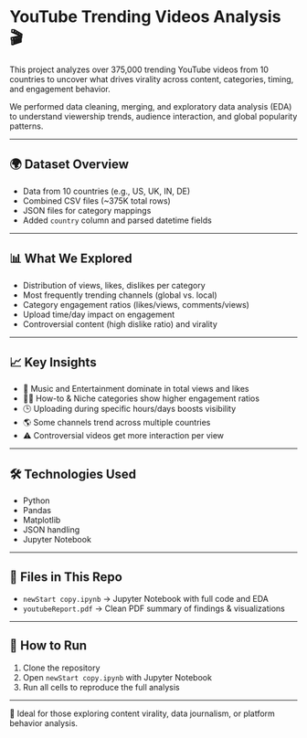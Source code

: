 # YouTube Trending Videos Analysis 🎬

This project analyzes over 375,000 trending YouTube videos from 10 countries to uncover what drives virality across content, categories, timing, and engagement behavior.

We performed data cleaning, merging, and exploratory data analysis (EDA) to understand viewership trends, audience interaction, and global popularity patterns.

---

## 🌍 Dataset Overview

- Data from 10 countries (e.g., US, UK, IN, DE)
- Combined CSV files (~375K total rows)
- JSON files for category mappings
- Added `country` column and parsed datetime fields

---

## 📊 What We Explored

- Distribution of views, likes, dislikes per category  
- Most frequently trending channels (global vs. local)  
- Category engagement ratios (likes/views, comments/views)  
- Upload time/day impact on engagement  
- Controversial content (high dislike ratio) and virality

---

## 📈 Key Insights

- 🎵 Music and Entertainment dominate in total views and likes  
- 🧑‍🏫 How-to & Niche categories show higher engagement ratios  
- 🕒 Uploading during specific hours/days boosts visibility  
- 🌎 Some channels trend across multiple countries  
- ⚠️ Controversial videos get more interaction per view

---

## 🛠 Technologies Used

- Python  
- Pandas  
- Matplotlib  
- JSON handling  
- Jupyter Notebook

---

## 📂 Files in This Repo

- `newStart copy.ipynb` → Jupyter Notebook with full code and EDA  
- `youtubeReport.pdf` → Clean PDF summary of findings & visualizations  

---

## 🚀 How to Run

1. Clone the repository  
2. Open `newStart copy.ipynb` with Jupyter Notebook  
3. Run all cells to reproduce the full analysis  

---

📌 Ideal for those exploring content virality, data journalism, or platform behavior analysis.

